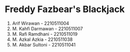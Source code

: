 # Freddy Fazbear's Blackjack

1. Arif Wirawan - 2210511004
2. M. Kahfi Darmawan - 2210511007
3. M. Rafi Ramdhani - 2210511019
4. M. Azkal Azkia - 2210511038
5. M. Akbar Sultoni - 2210511041
